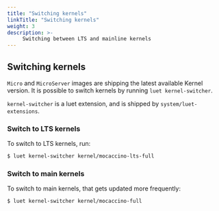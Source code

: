 ```yaml
---
title: "Switching kernels"
linkTitle: "Switching kernels"
weight: 3
description: >-
     Switching between LTS and mainline kernels
---
```


## Switching kernels

`Micro` and `MicroServer` images are shipping the latest available Kernel version. It is possible to switch kernels by running `luet kernel-switcher`. 

`kernel-switcher` is a luet extension, and is shipped by `system/luet-extensions`.

### Switch to LTS kernels

To switch to LTS kernels, run:

```bash
$ luet kernel-switcher kernel/mocaccino-lts-full
```

### Switch to main kernels

To switch to main kernels, that gets updated more frequently:

```bash
$ luet kernel-switcher kernel/mocaccino-full
```
